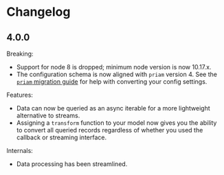 # Changelog

## 4.0.0

Breaking:
- Support for node 8 is dropped; minimum node version is now 10.17.x.
- The configuration schema is now aligned with `priam` version 4. See the [`priam` migration guide](https://github.com/godaddy/node-priam/blob/master/MIGRATION.md) for help with converting your config settings.

Features:
- Data can now be queried as an async iterable for a more lightweight alternative to streams.
- Assigning a `transform` function to your model now gives you the ability to convert all queried records regardless of whether you used the callback or streaming interface.

Internals:
- Data processing has been streamlined.
